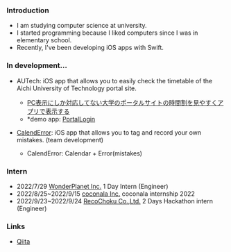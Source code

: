 ### Introduction
- I am studying computer science at university.
- I started programming because I liked computers since I was in elementary school.
- Recently, I've been developing iOS apps with Swift.

### In development...
- AUTech: iOS app that allows you to easily check the timetable of the Aichi University of Technology portal site.
  - [PC表示にしか対応してない大学のポータルサイトの時間割を見やすくアプリで表示する](https://qiita.com/ShWiN/items/0c5ce42b8e84bfac5c55)
  - *demo app: [PortalLogin](https://github.com/ShouriWiN/PortalLogin)
  
- [CalendError](https://github.com/ShouriWiN/CalendError): iOS app that allows you to tag and record your own mistakes. (team development)
  - CalendError: Calendar + Error(mistakes)

### Intern
- 2022/7/29 [WonderPlanet Inc.](https://wonderpla.net/) 1 Day Intern (Engineer)
- 2022/8/25~2022/9/15 [coconala Inc.](https://coconala.co.jp/) coconala internship 2022
- 2022/9/23~2022/9/24 [RecoChoku Co.,Ltd.](https://recochoku.jp/corporate/) 2 Days Hackathon intern (Engineer)

### Links
- [Qiita](https://qiita.com/ShWiN)
